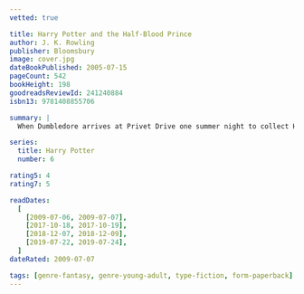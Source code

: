 ```yaml
---
vetted: true

title: Harry Potter and the Half-Blood Prince
author: J. K. Rowling
publisher: Bloomsbury
image: cover.jpg
dateBookPublished: 2005-07-15
pageCount: 542
bookHeight: 198
goodreadsReviewId: 241240884
isbn13: 9781408855706

summary: |
  When Dumbledore arrives at Privet Drive one summer night to collect Harry Potter, his wand hand is blackened and shrivelled, but he does not reveal why. Secrets and suspicion are spreading through the wizarding world, and Hogwarts itself is not safe. Harry is convinced that Malfoy bears the Dark Mark: there is a Death Eater amongst them. Harry will need powerful magic and true friends as he explores Voldemort’s darkest secrets, and Dumbledore prepares him to face his destiny.

series:
  title: Harry Potter
  number: 6

rating5: 4
rating7: 5

readDates:
  [
    [2009-07-06, 2009-07-07],
    [2017-10-18, 2017-10-19],
    [2018-12-07, 2018-12-09],
    [2019-07-22, 2019-07-24],
  ]
dateRated: 2009-07-07

tags: [genre-fantasy, genre-young-adult, type-fiction, form-paperback]
---
```

